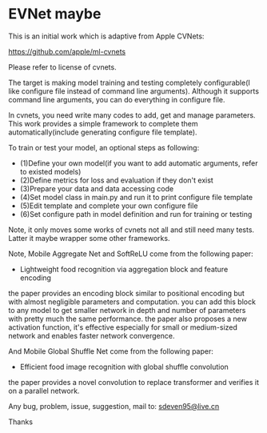# EVNet maybe

This is an initial work which is adaptive from Apple CVNets:

https://github.com/apple/ml-cvnets

Please refer to license of cvnets.

The target is making model training and testing completely configurable(I like configure file instead of command line arguments). Although it supports command line arguments, you can do everything in configure file.

In cvnets, you need write many codes to add, get and manage parameters. This work provides a simple framework to complete them automatically(include generating configure file template).

To train or test your model, an optional steps as following:

   * (1)Define your own model(if you want to add automatic arguments, refer to existed models)
   * (2)Define metrics for loss and evaluation if they don't exist
   * (3)Prepare your data and data accessing code
   * (4)Set model class in main.py and run it to print configure file template
   * (5)Edit template and complete your own configure file
   * (6)Set configure path in model definition and run for training or testing

Note, it only moves some works of cvnets not all and still need many tests. Latter it maybe wrapper some other frameworks.


Note, Mobile Aggregate Net and SoftReLU come from the following paper:

   * Lightweight food recognition via aggregation block and feature encoding

the paper provides an encoding block similar to positional encoding but with almost negligible parameters and computation.
you can add this block to any model to get smaller network in depth and number of parameters with pretty much the same performance.
the paper also proposes a new activation function, it's effective especially for small or medium-sized network and enables faster network convergence.

And Mobile Global Shuffle Net come from the following paper:

   * Efficient food image recognition with global shuffle convolution

the paper provides a novel convolution to replace transformer and verifies it on a parallel network. 

Any bug, problem, issue, suggestion, mail to: sdeven95@live.cn

Thanks






